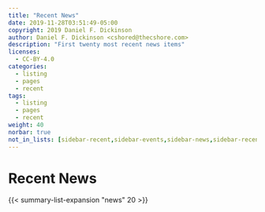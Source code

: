 ```yaml
---
title: "Recent News"
date: 2019-11-28T03:51:49-05:00
copyright: 2019 Daniel F. Dickinson
author: Daniel F. Dickinson <cshored@thecshore.com>
description: "First twenty most recent news items"
licenses:
  - CC-BY-4.0
categories:
  - listing
  - pages
  - recent
tags:
  - listing
  - pages
  - recent
weight: 40
norbar: true
not_in_lists: [sidebar-recent,sidebar-events,sidebar-news,sidebar-recent-changes]
---
```


# Recent News

{{< summary-list-expansion "news" 20 >}}
